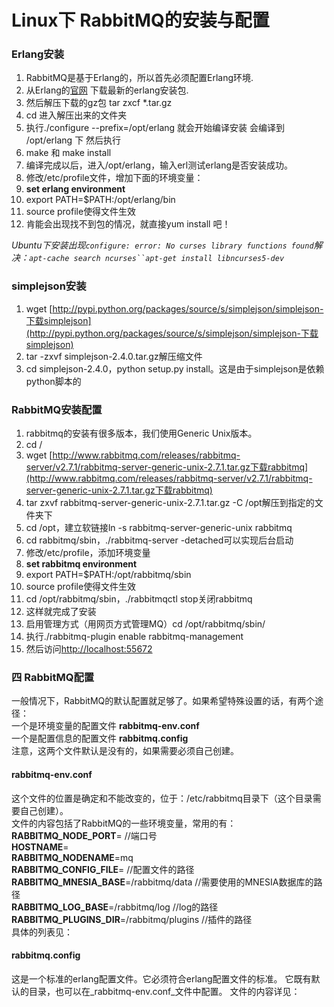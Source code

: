 # Linux下 RabbitMQ的安装与配置

### Erlang安装

1. RabbitMQ是基于Erlang的，所以首先必须配置Erlang环境.  
2. 从Erlang的[官网](http://www.erlang.org/download.html) 下载最新的erlang安装包.  
3. 然后解压下载的gz包  tar zxcf  \*.tar.gz  
4. cd 进入解压出来的文件夹  
5. 执行./configure --prefix=/opt/erlang  就会开始编译安装  会编译到 /opt/erlang 下 然后执行  
6. make 和 make install  
7. 编译完成以后，进入/opt/erlang，输入erl测试erlang是否安装成功。  
8. 修改/etc/profile文件，增加下面的环境变量：  
9. **set erlang environment**
10. export PATH=$PATH:/opt/erlang/bin  
11. source profile使得文件生效  
12. 肯能会出现找不到包的情况，就直接yum install 吧！   

_Ubuntu下安装出现`configure: error: No curses library functions found`解决：```apt-cache search ncurses``apt-get install libncurses5-dev```_

### simplejson安装

1. wget [http://pypi.python.org/packages/source/s/simplejson/simplejson-下载simplejson](http://pypi.python.org/packages/source/s/simplejson/simplejson-下载simplejson)  
2. tar -zxvf simplejson-2.4.0.tar.gz解压缩文件  
3. cd simplejson-2.4.0，python setup.py install。这是由于simplejson是依赖python脚本的  

### RabbitMQ安装配置

1. rabbitmq的安装有很多版本，我们使用Generic Unix版本。  
2. cd /  
3. wget [http://www.rabbitmq.com/releases/rabbitmq-server/v2.7.1/rabbitmq-server-generic-unix-2.7.1.tar.gz下载rabbitmq](http://www.rabbitmq.com/releases/rabbitmq-server/v2.7.1/rabbitmq-server-generic-unix-2.7.1.tar.gz下载rabbitmq)  
4. tar zxvf rabbitmq-server-generic-unix-2.7.1.tar.gz -C /opt解压到指定的文件夹下  
5. cd /opt，建立软链接ln -s rabbitmq-server-generic-unix rabbitmq  
6. cd rabbitmq/sbin，./rabbitmq-server -detached可以实现后台启动  
7. 修改/etc/profile，添加环境变量  
8. **set rabbitmq environment**
9. export PATH=$PATH:/opt/rabbitmq/sbin  
10. source profile使得文件生效  
11. cd /opt/rabbitmq/sbin，./rabbitmqctl stop关闭rabbitmq  
12. 这样就完成了安装  
13. 启用管理方式（用网页方式管理MQ）cd /opt/rabbitmq/sbin/    
14. 执行./rabbitmq-plugin enable rabbitmq-management  
15. 然后访问[http://localhost:55672](http://localhost:55672)   

### 四 RabbitMQ配置

一般情况下，RabbitMQ的默认配置就足够了。如果希望特殊设置的话，有两个途径：  
一个是环境变量的配置文件 **rabbitmq-env.conf**  
一个是配置信息的配置文件 **rabbitmq.config**  
注意，这两个文件默认是没有的，如果需要必须自己创建。

#### rabbitmq-env.conf

这个文件的位置是确定和不能改变的，位于：/etc/rabbitmq目录下（这个目录需要自己创建）。  
文件的内容包括了RabbitMQ的一些环境变量，常用的有：  
**RABBITMQ\_NODE\_PORT**= //端口号  
**HOSTNAME**=  
**RABBITMQ\_NODENAME**=mq  
**RABBITMQ\_CONFIG\_FILE**= //配置文件的路径  
**RABBITMQ\_MNESIA\_BASE**=/rabbitmq/data //需要使用的MNESIA数据库的路径  
**RABBITMQ\_LOG\_BASE**=/rabbitmq/log //log的路径  
**RABBITMQ\_PLUGINS\_DIR**=/rabbitmq/plugins //插件的路径  
具体的列表见：

#### rabbitmq.config

这是一个标准的erlang配置文件。它必须符合erlang配置文件的标准。 它既有默认的目录，也可以在_rabbitmq-env.conf_文件中配置。 文件的内容详见：

